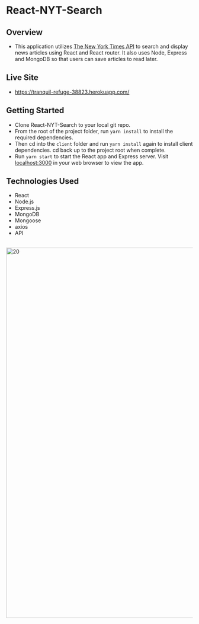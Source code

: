 # React-NYT-Search

## Overview
- This application utilizes [The New York Times API](http://developer.nytimes.com/) to search and display news articles using React and React router. It also uses Node, Express and MongoDB so that users can save articles to read later.

## Live Site
- https://tranquil-refuge-38823.herokuapp.com/

## Getting Started
- Clone React-NYT-Search to your local git repo.
- From the root of the project folder, run `yarn install` to install the required dependencies.
- Then cd into the `client` folder and run `yarn install` again to install client dependencies. cd back up to the project root when complete.
- Run `yarn start` to start the React app and Express server. Visit [localhost:3000](http://localhost:3000) in your web browser to view the app.

## Technologies Used
- React
- Node.js
- Express.js
- MongoDB
- Mongoose
- axios
- API

<br/>
<img width="1000" alt="20" src="https://user-images.githubusercontent.com/28972721/39333635-7163011e-4960-11e8-87d8-96a0c99b0768.gif">

